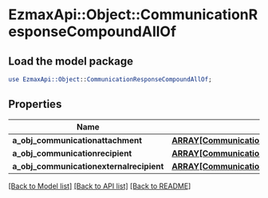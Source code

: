 # EzmaxApi::Object::CommunicationResponseCompoundAllOf

## Load the model package
```perl
use EzmaxApi::Object::CommunicationResponseCompoundAllOf;
```

## Properties
Name | Type | Description | Notes
------------ | ------------- | ------------- | -------------
**a_obj_communicationattachment** | [**ARRAY[CommunicationattachmentResponseCompound]**](CommunicationattachmentResponseCompound.md) |  | 
**a_obj_communicationrecipient** | [**ARRAY[CommunicationrecipientResponseCompound]**](CommunicationrecipientResponseCompound.md) |  | 
**a_obj_communicationexternalrecipient** | [**ARRAY[CommunicationexternalrecipientResponseCompound]**](CommunicationexternalrecipientResponseCompound.md) |  | 

[[Back to Model list]](../README.md#documentation-for-models) [[Back to API list]](../README.md#documentation-for-api-endpoints) [[Back to README]](../README.md)


